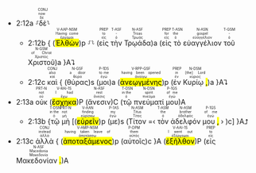 - 2:12a ⸉<RUBY><ruby><ruby>δὲ<rt>δέ</rt></ruby><rt>now</rt></ruby><rt>CONJ</rt></RUBY>⸊
	- 2:12b { (<RUBY><ruby><ruby><mark class='ptc'>Ἐλθὼν</mark><rt>ἔρχομαι</rt></ruby><rt>Having come</rt></ruby><rt>V-AAP-NSM</rt></RUBY>)p ⸉⸊ (<RUBY><ruby><ruby>εἰς<rt>εἰς</rt></ruby><rt>to</rt></ruby><rt>PREP</rt></RUBY> <RUBY><ruby><ruby>τὴν<rt>ὁ</rt></ruby><rt>-</rt></ruby><rt>T-ASF</rt></RUBY> <RUBY><ruby><ruby>Τρῳάδα<rt>Τρωάς</rt></ruby><rt>Troas</rt></ruby><rt>N-ASF</rt></RUBY>)a (<RUBY><ruby><ruby>εἰς<rt>εἰς</rt></ruby><rt>for</rt></ruby><rt>PREP</rt></RUBY> <RUBY><ruby><ruby>τὸ<rt>ὁ</rt></ruby><rt>the</rt></ruby><rt>T-ASN</rt></RUBY> <RUBY><ruby><ruby>εὐαγγέλιον<rt>εὐαγγέλιον</rt></ruby><rt>gospel</rt></ruby><rt>N-ASN</rt></RUBY> <RUBY><ruby><ruby>τοῦ<rt>ὁ</rt></ruby><rt>-</rt></ruby><rt>T-GSM</rt></RUBY> <RUBY><ruby><ruby>Χριστοῦ<rt>Χριστός</rt></ruby><rt>of Christ</rt></ruby><rt>N-GSM</rt></RUBY>)a }A⮧
	- 2:12c <RUBY><ruby><ruby>καὶ<rt>καί</rt></ruby><rt>also</rt></ruby><rt>CONJ</rt></RUBY> { (<RUBY><ruby><ruby>θύρας<rt>θύρα</rt></ruby><rt>a door</rt></ruby><rt>N-GSF</rt></RUBY>)s (<RUBY><ruby><ruby>μοι<rt>ἐγώ</rt></ruby><rt>to me</rt></ruby><rt>P-1DS</rt></RUBY>)a (<RUBY><ruby><ruby><mark class='ptc'>ἀνεῳγμένης</mark><rt>ἀνοίγω</rt></ruby><rt>having been opened</rt></ruby><rt>V-RPP-GSF</rt></RUBY>)p (<RUBY><ruby><ruby>ἐν<rt>ἐν</rt></ruby><rt>in</rt></ruby><rt>PREP</rt></RUBY> <RUBY><ruby><ruby>Κυρίῳ <mark class='punctuation'>,</mark><rt>κύριος</rt></ruby><rt>[the] Lord</rt></ruby><rt>N-DSM</rt></RUBY>)a }A⮧
- 2:13a <RUBY><ruby><ruby>οὐκ<rt>οὐ</rt></ruby><rt>not</rt></ruby><rt>PRT-N</rt></RUBY> (<RUBY><ruby><ruby><mark class='verb'>ἔσχηκα</mark><rt>ἔχω</rt></ruby><rt>I had</rt></ruby><rt>V-RAI-1S</rt></RUBY>)P (<RUBY><ruby><ruby>ἄνεσιν<rt>ἄνεσις</rt></ruby><rt>rest</rt></ruby><rt>N-ASF</rt></RUBY>)C (<RUBY><ruby><ruby>τῷ<rt>ὁ</rt></ruby><rt>in the</rt></ruby><rt>T-DSN</rt></RUBY> <RUBY><ruby><ruby>πνεύματί<rt>πνεῦμα</rt></ruby><rt>spirit</rt></ruby><rt>N-DSN</rt></RUBY> <RUBY><ruby><ruby>μου<rt>ἐγώ</rt></ruby><rt>of me</rt></ruby><rt>P-1GS</rt></RUBY>)A 
	- 2:13b {<RUBY><ruby><ruby>τῷ<rt>ὁ</rt></ruby><rt>in the</rt></ruby><rt>T-DSN</rt></RUBY> <RUBY><ruby><ruby>μὴ<rt>μή</rt></ruby><rt>not</rt></ruby><rt>PRT-N</rt></RUBY> [(<RUBY><ruby><ruby><mark class='ptc'>εὑρεῖν</mark><rt>εὑρίσκω</rt></ruby><rt>finding</rt></ruby><rt>V-AAN</rt></RUBY>)p (<RUBY><ruby><ruby>με<rt>ἐγώ</rt></ruby><rt>my</rt></ruby><rt>P-1AS</rt></RUBY>)s (<RUBY><ruby><ruby>Τίτον<rt>Τίτος</rt></ruby><rt>Titus</rt></ruby><rt>N-ASM</rt></RUBY> =‹ <RUBY><ruby><ruby>τὸν<rt>ὁ</rt></ruby><rt>the</rt></ruby><rt>T-ASM</rt></RUBY> <RUBY><ruby><ruby>ἀδελφόν<rt>ἀδελφός</rt></ruby><rt>brother</rt></ruby><rt>N-ASM</rt></RUBY> <RUBY><ruby><ruby>μου <mark class='punctuation'>,</mark><rt>ἐγώ</rt></ruby><rt>of me</rt></ruby><rt>P-1GS</rt></RUBY> › )c] }A⮥
- 2:13c <RUBY><ruby><ruby>ἀλλὰ<rt>ἀλλά</rt></ruby><rt>instead</rt></ruby><rt>CONJ</rt></RUBY> { (<RUBY><ruby><ruby><mark class='ptc'>ἀποταξάμενος</mark><rt>ἀποτάσσω</rt></ruby><rt>having taken leave of</rt></ruby><rt>V-AMP-NSM</rt></RUBY>)p (<RUBY><ruby><ruby>αὐτοῖς<rt>αὐτός</rt></ruby><rt>them</rt></ruby><rt>P-DPM</rt></RUBY>)c }A (<RUBY><ruby><ruby><mark class='verb'>ἐξῆλθον</mark><rt>ἐξέρχομαι</rt></ruby><rt>I went out</rt></ruby><rt>V-AAI-1S</rt></RUBY>)P (<RUBY><ruby><ruby>εἰς<rt>εἰς</rt></ruby><rt>to</rt></ruby><rt>PREP</rt></RUBY> <RUBY><ruby><ruby>Μακεδονίαν <mark class='punctuation'>.</mark><rt>Μακεδονία</rt></ruby><rt>Macedonia</rt></ruby><rt>N-ASF</rt></RUBY>)A